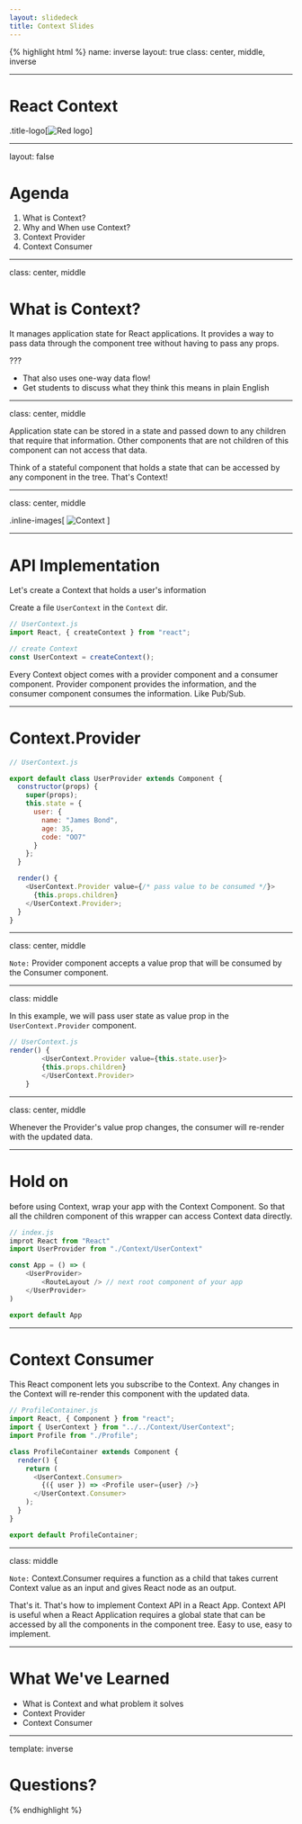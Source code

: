 ```yaml
---
layout: slidedeck
title: Context Slides
---
```


{% highlight html %}
name: inverse
layout: true
class: center, middle, inverse

---

# React Context

.title-logo[![Red logo](/public/img/red-logo-white.svg)]

---

layout: false

# Agenda

1.  What is Context?
2.  Why and When use Context?
3.  Context Provider
4.  Context Consumer

---

class: center, middle

# What is Context?

It manages application state for React applications. It provides a way to pass data through the component tree without having to pass any props.

???

- That also uses one-way data flow!
- Get students to discuss what they think this means in plain English

---

class: center, middle

Application state can be stored in a state and passed down to any children that require that information. Other components that are not children of this component can not access that data.

Think of a stateful component that holds a state that can be accessed by any component in the tree. That's Context!

---

class: center, middle

.inline-images[
![Context](https://miro.medium.com/max/3472/1*Jx8BCxZFN2SCuhQtZqfgMQ.jpeg)
]

---

# API Implementation

Let's create a Context that holds a user's information

Create a file `UserContext` in the `Context` dir.

```js
// UserContext.js
import React, { createContext } from "react";

// create Context
const UserContext = createContext();
```

Every Context object comes with a provider component and a consumer component. Provider component provides the information, and the consumer component consumes the information. Like Pub/Sub.

---

# Context.Provider

```js
// UserContext.js

export default class UserProvider extends Component {
  constructor(props) {
    super(props);
    this.state = {
      user: {
        name: "James Bond",
        age: 35,
        code: "OO7"
      }
    };
  }

  render() {
    <UserContext.Provider value={/* pass value to be consumed */}>
      {this.props.children}
    </UserContext.Provider>;
  }
}
```

---

class: center, middle

`Note:` Provider component accepts a value prop that will be consumed by the Consumer component.

---

class: middle

In this example, we will pass user state as value prop in the `UserContext.Provider` component.

```js
// UserContext.js
render() {
        <UserContext.Provider value={this.state.user}>
        {this.props.children}
        </UserContext.Provider>
    }
```

---

class: center, middle

Whenever the Provider's value prop changes, the consumer will re-render with the updated data.

---

# Hold on

before using Context, wrap your app with the Context Component. So that all the children component of this wrapper can access Context data directly.

```js
// index.js
improt React from "React"
import UserProvider from "./Context/UserContext"

const App = () => (
    <UserProvider>
        <RouteLayout /> // next root component of your app
    </UserProvider>
)

export default App
```

---

# Context Consumer

This React component lets you subscribe to the Context. Any changes in the Context will re-render this component with the updated data.

```js
// ProfileContainer.js
import React, { Component } from "react";
import { UserContext } from "../../Context/UserContext";
import Profile from "./Profile";

class ProfileContainer extends Component {
  render() {
    return (
      <UserContext.Consumer>
        {({ user }) => <Profile user={user} />}
      </UserContext.Consumer>
    );
  }
}

export default ProfileContainer;
```

---

class: middle

`Note:` Context.Consumer requires a function as a child that takes current Context value as an input and gives React node as an output.

That's it. That's how to implement Context API in a React App. Context API is useful when a React Application requires a global state that can be accessed by all the components in the component tree. Easy to use, easy to implement.

---

# What We've Learned

- What is Context and what problem it solves
- Context Provider
- Context Consumer

---

template: inverse

# Questions?

{% endhighlight %}
